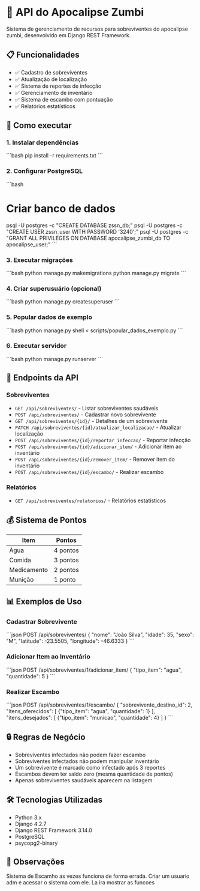# 🧟 API do Apocalipse Zumbi

Sistema de gerenciamento de recursos para sobreviventes do apocalipse zumbi, desenvolvido em Django REST Framework.

## 📋 Funcionalidades

- ✅ Cadastro de sobreviventes
- ✅ Atualização de localização
- ✅ Sistema de reportes de infecção
- ✅ Gerenciamento de inventário
- ✅ Sistema de escambo com pontuação
- ✅ Relatórios estatísticos

## 🚀 Como executar

### 1. Instalar dependências
\`\`\`bash
pip install -r requirements.txt
\`\`\`

### 2. Configurar PostgreSQL
\`\`\`bash
# Criar banco de dados
psql -U postgres -c "CREATE DATABASE zssn_db;"
psql -U postgres -c "CREATE USER zssn_user WITH PASSWORD '3240';"
psql -U postgres -c "GRANT ALL PRIVILEGES ON DATABASE apocalipse_zumbi_db TO apocalipse_user;"
\`\`\`

### 3. Executar migrações
\`\`\`bash
python manage.py makemigrations
python manage.py migrate
\`\`\`

### 4. Criar superusuário (opcional)
\`\`\`bash
python manage.py createsuperuser
\`\`\`

### 5. Popular dados de exemplo
\`\`\`bash
python manage.py shell < scripts/popular_dados_exemplo.py
\`\`\`

### 6. Executar servidor
\`\`\`bash
python manage.py runserver
\`\`\`

## 📡 Endpoints da API

### Sobreviventes
- `GET /api/sobreviventes/` - Listar sobreviventes saudáveis
- `POST /api/sobreviventes/` - Cadastrar novo sobrevivente
- `GET /api/sobreviventes/{id}/` - Detalhes de um sobrevivente
- `PATCH /api/sobreviventes/{id}/atualizar_localizacao/` - Atualizar localização
- `POST /api/sobreviventes/{id}/reportar_infeccao/` - Reportar infecção
- `POST /api/sobreviventes/{id}/adicionar_item/` - Adicionar item ao inventário
- `POST /api/sobreviventes/{id}/remover_item/` - Remover item do inventário
- `POST /api/sobreviventes/{id}/escambo/` - Realizar escambo

### Relatórios
- `GET /api/sobreviventes/relatorios/` - Relatórios estatísticos

## 💰 Sistema de Pontos

| Item | Pontos |
|------|--------|
| Água | 4 pontos |
| Comida | 3 pontos |
| Medicamento | 2 pontos |
| Munição | 1 ponto |

## 📊 Exemplos de Uso

### Cadastrar Sobrevivente
\`\`\`json
POST /api/sobreviventes/
{
    "nome": "João Silva",
    "idade": 35,
    "sexo": "M",
    "latitude": -23.5505,
    "longitude": -46.6333
}
\`\`\`

### Adicionar Item ao Inventário
\`\`\`json
POST /api/sobreviventes/1/adicionar_item/
{
    "tipo_item": "agua",
    "quantidade": 5
}
\`\`\`

### Realizar Escambo
\`\`\`json
POST /api/sobreviventes/1/escambo/
{
    "sobrevivente_destino_id": 2,
    "itens_oferecidos": [
        {"tipo_item": "agua", "quantidade": 1}
    ],
    "itens_desejados": [
        {"tipo_item": "municao", "quantidade": 4}
    ]
}
\`\`\`

## 🔒 Regras de Negócio

- Sobreviventes infectados não podem fazer escambo
- Sobreviventes infectados não podem manipular inventário
- Um sobrevivente é marcado como infectado após 3 reportes
- Escambos devem ter saldo zero (mesma quantidade de pontos)
- Apenas sobreviventes saudáveis aparecem na listagem

## 🛠️ Tecnologias Utilizadas

- Python 3.x
- Django 4.2.7
- Django REST Framework 3.14.0
- PostgreSQL
- psycopg2-binary

## 📝 Observações

Sistema de Escamho as vezes funciona de forma errada.
Criar um  usuario adm e acessar o sistema com ele.
La ira mostrar as funcoes

